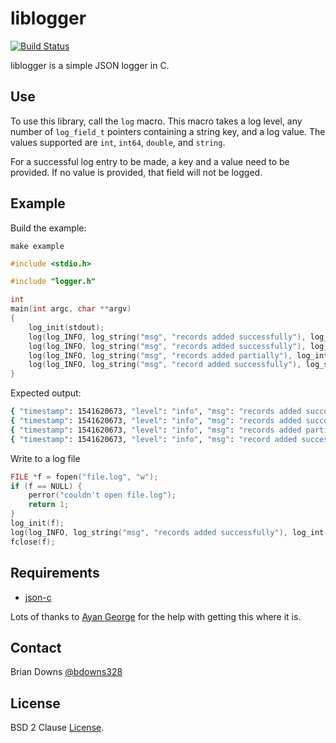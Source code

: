 # liblogger

[![Build Status](https://travis-ci.org/briandowns/liblogger.svg?branch=master)](https://travis-ci.org/briandowns/liblogger)

liblogger is a simple JSON logger in C.

## Use

To use this library, call the `log` macro. This macro takes a log level, any number of `log_field_t` pointers containing a string key, and a log value. The values supported are `int`, `int64`, `double`, and `string`.

For a successful log entry to be made, a key and a value need to be provided. If no value is provided, that field will not be logged.

## Example 

Build the example:

```
make example
```

```c
#include <stdio.h>

#include "logger.h"

int
main(int argc, char **argv)
{
    log_init(stdout);
    log(log_INFO, log_string("msg", "records added successfully"), log_int("count", 2));
    log(log_INFO, log_string("msg", "records added successfully"), log_int64("count", 9223372036854775807));
    log(log_INFO, log_string("msg", "records added partially"), log_int64("count", 3.14));
    log(log_INFO, log_string("msg", "record added successfully"), log_string("name", "Brian"), log_double("elapsed", 5.76)); 
}
```

Expected output:

```sh
{ "timestamp": 1541620673, "level": "info", "msg": "records added successfully", "count": 2 }
{ "timestamp": 1541620673, "level": "info", "msg": "records added successfully", "count": 9223372036854775807 }
{ "timestamp": 1541620673, "level": "info", "msg": "records added partially", "count": 3 }
{ "timestamp": 1541620673, "level": "info", "msg": "record added successfully", "name": "Brian", "elapsed": 5.7599999999999998 }
```

Write to a log file

```c
FILE *f = fopen("file.log", "w");
if (f == NULL) {
    perror("couldn't open file.log");
    return 1;
}
log_init(f);
log(log_INFO, log_string("msg", "records added successfully"), log_int("count", 2));
fclose(f);
```

## Requirements

* [json-c](https://github.com/json-c/json-c) 

Lots of thanks to [Ayan George](https://github.com/ayang64) for the help with getting this where it is.

## Contact

Brian Downs [@bdowns328](http://twitter.com/bdowns328)

## License

BSD 2 Clause [License](/LICENSE).

